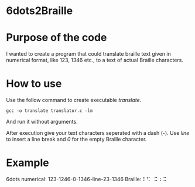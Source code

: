 # 6dots2Braille

Purpose of the code
==
I wanted to create a program that could translate braille text given in numerical format, like 123, 1346 etc., to a text of actual Braille characters.

How to use
==
Use the follow command to create executable _translate_.

    gcc -o translate translator.c -lm
And run it without arguments.

After execution give your text characters seperated with a dash (-).
Use _line_ to insert a line break and _0_ for the empty Braille character.

Example
==
6dots numerical:
123-1246-0-1346-line-23-1346
Braille:
⠇⠫⠀⠭
⠆⠭
